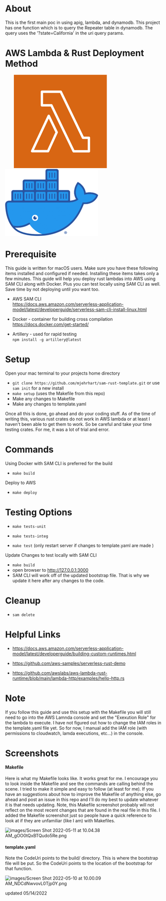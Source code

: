# About
This is the first main poc in using apig, lambda, and dynamodb. This project has one function which is to query the
Repeater table in dynamodb. The query uses the '?state=California' in the uri query params.

# AWS Lambda & Rust Deployment Method


<p float="left">
	&nbsp;&nbsp;&nbsp;&nbsp;&nbsp;&nbsp;
  <img src="https://raw.githubusercontent.com/mjehrhart/assets/main/images/Amazon_Lambda_architecture_logo.svg_BJlr5ojmmqIb7PH7.png" width="300" />
	&nbsp;&nbsp;&nbsp;&nbsp;&nbsp;&nbsp;&nbsp;&nbsp;&nbsp;&nbsp;&nbsp;
  <img src="https://raw.githubusercontent.com/mjehrhart/assets/main/images/Moby-logo_lzPn2FhabJy0xWhh.webp" width="300" />  
</p>


# Prerequisite
This guide is written for macOS users. Make sure you have these following items installed and configured if needed. Installing these items takes only a few minutes. This guide will help you deploy rust lambdas into AWS using SAM CLI along with Docker. Plus you can test locally using SAM CLI as well. Save time by not deploying until you want too.

- AWS SAM CLI  
	https://docs.aws.amazon.com/serverless-application-model/latest/developerguide/serverless-sam-cli-install-linux.html

- Docker - container for building cross compilation  
  https://docs.docker.com/get-started/  

- Artillery - used for rapid testing  
  ```npm install -g artillery@latest```

# Setup
Open your mac terminal to your projects home directory
- ```git clone https://github.com/mjehrhart/sam-rust-template.git``` or use ```sam init``` for a new install
- ```make setup``` (uses the Makefile from this repo)
- Make any changes to Makefile
- Make any changes to template.yaml  

Once all this is done, go ahead and do your coding stuff.  As of the time of writing this, various rust crates do not work in AWS lambda or at least I haven't been able to get them to work.  So be careful and take your time testing crates.  For me, it was a lot of trial and error.  

# Commands
Using Docker with SAM CLI is preferred for the build
- ```make build```

Deploy to AWS
- ```make deploy```

# Testing Options
- ```make tests-unit```

- ```make tests-integ```

- ```make test``` (only restart server if changes to template.yaml are made )

Update Changes to test locally with SAM CLI
- ```make build```
- open browser to http://127.0.0.1:3000
- SAM CLI will work off of the updated bootstrap file. That is why we update it here after any changes to the code.

# Cleanup
- ```sam delete```

# Helpful Links
- https://docs.aws.amazon.com/serverless-application-model/latest/developerguide/building-custom-runtimes.html

- https://github.com/aws-samples/serverless-rust-demo

- https://github.com/awslabs/aws-lambda-rust-runtime/blob/main/lambda-http/examples/hello-http.rs
 
# Note
If you follow this guide and use this setup with the Makefile you will still need to go into the AWS Lamnda console and set the "Exexution Role" for the lambda to execute. I have not figured out how to change the IAM roles in the template.yaml file yet. So for now, I manual add the IAM role (with permissions to cloudwatch, lamda executions, etc...) in the console.

# Screenshots  

#### Makefile
Here is what my Makefile looks like. It works great for me. I encourage you to look inside the Makefile and see the commands are calling behind the scene.  I tried to make it simple and easy to follow (at least for me). If you have an suggestions about how to improve the Makefile of anything else, go ahead and post an issue in this repo and I'll do my best to update whatever it is that needs updating. Note, this Makefile screenshot probably will not reflect on the most recent changes that are found in the real file in this file. I added the Makefile screenshot just so people have a quick reference to look at if they are unfamiliar (like I am) with Makefiles.

<img width="50%" alt="images/Screen Shot 2022-05-11 at 10.04.38 AM_gOO0tQxBTQudo5Re.png" src="https://raw.githubusercontent.com/mjehrhart/assets/main/images/Screen Shot 2022-05-11 at 10.04.38 AM_gOO0tQxBTQudo5Re.png">

#### template.yaml
Note the CodeUri points to the build/ directory.  This is where the bootstrap file will be put.  So the CodeUri points to the location of the bootstrap for that function.  

<img width="50%" alt="images/Screen Shot 2022-05-10 at 10.00.09 AM_NDCdNwvovL0Tjp0Y.png" src="https://raw.githubusercontent.com/mjehrhart/assets/main/images/Screen Shot 2022-05-10 at 10.00.09 AM_NDCdNwvovL0Tjp0Y.png">

updated 05/14/2022
